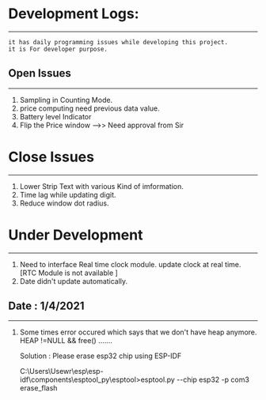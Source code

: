 

# Development Logs:
-----------


```
it has daily programming issues while developing this project.
it is For developer purpose. 
```


## Open Issues
---------------
1. Sampling in Counting Mode.
2. price computing need previous data value. 
3. Battery level Indicator
4. Flip the Price window -->> Need approval from Sir 

 

# Close Issues
----------------
1. Lower Strip Text with various Kind of imformation.  
2. Time lag while updating digit. 
3.  Reduce window dot radius.



# Under Development
---------------------
1.  Need to interface Real time clock module. update clock at real time. [RTC Module is not available ]
2. Date didn't update  automatically.

## Date : 1/4/2021
---------

1. Some times error occured which says that we don't have heap anymore.
   HEAP !=NULL && free() .......

   Solution : Please erase esp32 chip using ESP-IDF
  
   C:\Users\Usewr\esp\esp-idf\components\esptool_py\esptool>esptool.py --chip esp32 -p com3 erase_flash

